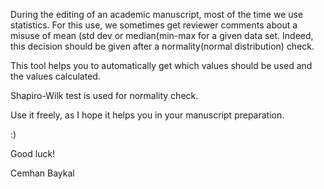 During the editing of an academic manuscript, most of the time we use statistics. For this use, we sometimes get reviewer comments about a misuse of mean (std dev or median(min-max for a given data set. Indeed, this decision should be given after a normality(normal distribution) check.

This tool helps you to automatically get which values should be used and the values calculated.

Shapiro-Wilk test is used for normality check.

Use it freely, as I hope it helps you in your manuscript preparation. 

:)

Good luck!

Cemhan Baykal
